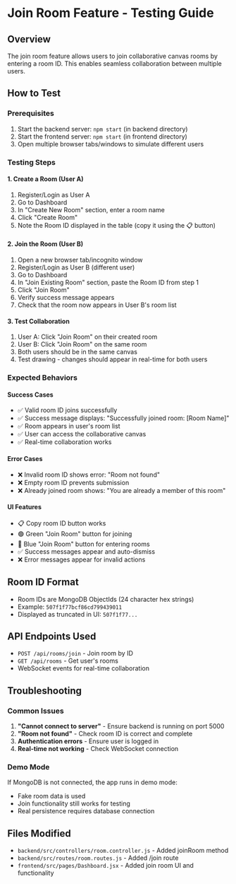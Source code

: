 # Join Room Feature - Testing Guide

## Overview
The join room feature allows users to join collaborative canvas rooms by entering a room ID. This enables seamless collaboration between multiple users.

## How to Test

### Prerequisites
1. Start the backend server: `npm start` (in backend directory)
2. Start the frontend server: `npm start` (in frontend directory)
3. Open multiple browser tabs/windows to simulate different users

### Testing Steps

#### 1. Create a Room (User A)
1. Register/Login as User A
2. Go to Dashboard
3. In "Create New Room" section, enter a room name
4. Click "Create Room"
5. Note the Room ID displayed in the table (copy it using the 📋 button)

#### 2. Join the Room (User B)
1. Open a new browser tab/incognito window
2. Register/Login as User B (different user)
3. Go to Dashboard
4. In "Join Existing Room" section, paste the Room ID from step 1
5. Click "Join Room"
6. Verify success message appears
7. Check that the room now appears in User B's room list

#### 3. Test Collaboration
1. User A: Click "Join Room" on their created room
2. User B: Click "Join Room" on the same room
3. Both users should be in the same canvas
4. Test drawing - changes should appear in real-time for both users

### Expected Behaviors

#### Success Cases
- ✅ Valid room ID joins successfully
- ✅ Success message displays: "Successfully joined room: [Room Name]"
- ✅ Room appears in user's room list
- ✅ User can access the collaborative canvas
- ✅ Real-time collaboration works

#### Error Cases
- ❌ Invalid room ID shows error: "Room not found"
- ❌ Empty room ID prevents submission
- ❌ Already joined room shows: "You are already a member of this room"

#### UI Features
- 📋 Copy room ID button works
- 🟢 Green "Join Room" button for joining
- 🔵 Blue "Join Room" button for entering rooms
- ✅ Success messages appear and auto-dismiss
- ❌ Error messages appear for invalid actions

## Room ID Format
- Room IDs are MongoDB ObjectIds (24 character hex strings)
- Example: `507f1f77bcf86cd799439011`
- Displayed as truncated in UI: `507f1f77...`

## API Endpoints Used
- `POST /api/rooms/join` - Join room by ID
- `GET /api/rooms` - Get user's rooms
- WebSocket events for real-time collaboration

## Troubleshooting

### Common Issues
1. **"Cannot connect to server"** - Ensure backend is running on port 5000
2. **"Room not found"** - Check room ID is correct and complete
3. **Authentication errors** - Ensure user is logged in
4. **Real-time not working** - Check WebSocket connection

### Demo Mode
If MongoDB is not connected, the app runs in demo mode:
- Fake room data is used
- Join functionality still works for testing
- Real persistence requires database connection

## Files Modified
- `backend/src/controllers/room.controller.js` - Added joinRoom method
- `backend/src/routes/room.routes.js` - Added /join route
- `frontend/src/pages/Dashboard.jsx` - Added join room UI and functionality
